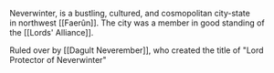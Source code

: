 Neverwinter, is a bustling, cultured, and cosmopolitan city-state in northwest [[Faerûn]]. The city was a member in good standing of the [[Lords' Alliance]]. 

Ruled over by [[Dagult Neverember]], who created the title of "Lord Protector of Neverwinter"

